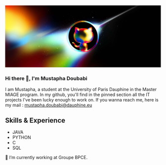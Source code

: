 ![Student](https://github.com/musdbi/musdbi/blob/main/banner.png)

### Hi there 👋, I'm Mustapha Doubabi
I am Mustapha, a student at the University of Paris Dauphine in the Master MIAGE program. In my github, you'll find in the pinned section all the IT projects I've been lucky enough to work on. If you wanna reach me, here is my mail : mustapha.doubabi@dauphine.eu

## Skills & Experience
* JAVA
* PYTHON
* C
* SQL

🔭 I’m currently working at Groupe BPCE.




